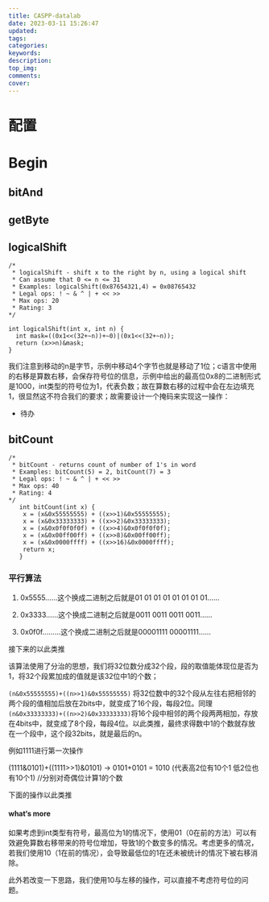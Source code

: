 ```yaml
---
title: CASPP-datalab
date: 2023-03-11 15:26:47
updated:
tags:
categories:
keywords:
description:
top_img:
comments:
cover:
---
```


# 配置

# Begin

## bitAnd

## getByte

## logicalShift

```
/* 
 * logicalShift - shift x to the right by n, using a logical shift
 * Can assume that 0 <= n <= 31
 * Examples: logicalShift(0x87654321,4) = 0x08765432
 * Legal ops: ! ~ & ^ | + << >>
 * Max ops: 20
 * Rating: 3 
*/

int logicalShift(int x, int n) {
  int mask=((0x1<<(32+~n))+~0)|(0x1<<(32+~n));
  return (x>>n)&mask;
}
```

我们注意到移动的n是字节，示例中移动4个字节也就是移动了1位；c语言中使用的右移是算数右移，会保存符号位的信息，示例中给出的最高位0x8的二进制形式是1000，int类型的符号位为1，代表负数；故在算数右移的过程中会在左边填充1，很显然这不符合我们的要求；故需要设计一个掩码来实现这一操作：

- 待办

## bitCount

```
/*
 * bitCount - returns count of number of 1's in word
 * Examples: bitCount(5) = 2, bitCount(7) = 3
 * Legal ops: ! ~ & ^ | + << >>
 * Max ops: 40
 * Rating: 4
*/
   int bitCount(int x) {
    x = (x&0x55555555) + ((x>>1)&0x55555555);  
    x = (x&0x33333333) + ((x>>2)&0x33333333);  
    x = (x&0x0f0f0f0f) + ((x>>4)&0x0f0f0f0f);  
    x = (x&0x00ff00ff) + ((x>>8)&0x00ff00ff);  
    x = (x&0x0000ffff) + ((x>>16)&0x0000ffff);
    return x; 
   }
```

### 平行算法

1. 0x5555……这个换成二进制之后就是01 01 01 01 01 01 01 01…… 

2. 0x3333……这个换成二进制之后就是0011 0011 0011 0011……  

3. 0x0f0f………这个换成二进制之后就是00001111 00001111……

接下来的以此类推

该算法使用了分治的思想，我们将32位数分成32个段，段的取值能体现位是否为1，将32个段累加成的值就是该32位中1的个数；

`(n&0x55555555)+((n>>1)&0x55555555)` 将32位数中的32个段从左往右把相邻的两个段的值相加后放在2bits中，就变成了16个段，每段2位。同理`(n&0x33333333)+((n>>2)&0x33333333)`将16个段中相邻的两个段两两相加，存放在4bits中，就变成了8个段，每段4位。以此类推，最终求得数中1的个数就存放在一个段中，这个段32bits，就是最后的n。

例如1111进行第一次操作

(1111&0101)+((1111>>1)&0101) -> 0101+0101 = 1010	(代表高2位有10个1 低2位也有10个1)				//分别对奇偶位计算1的个数

下面的操作以此类推

#### what‘s more

如果考虑到int类型有符号，最高位为1的情况下，使用01（0在前的方法）可以有效避免算数右移带来的符号位增加，导致1的个数变多的情况。考虑更多的情况，若我们使用10（1在前的情况），会导致最低位的1在还未被统计的情况下被右移消除。

此外若改变一下思路，我们使用10与左移的操作，可以直接不考虑符号位的问题。

